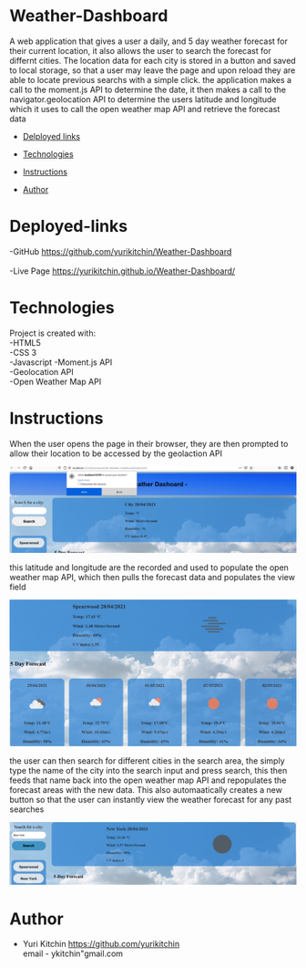 # Weather-Dashboard

A web application that gives a user a daily, and 5 day weather forecast for their current location, it also allows the user to search the forecast for differnt cities. The location data for each city is stored in a button and saved to local storage, so that a user may leave the page and upon reload they are able to locate previous searchs with a simple click. the application makes a call to the moment.js API to determine the date, it then makes a call to the navigator.geolocation API to determine the users latitude and longitude which it uses to call the open weather map API and retrieve the forecast data


* [Delployed links](#Deployed-links)

* [Technologies](#Technologies)

* [Instructions](#Instructions)

* [Author](#Author)

# Deployed-links
-GitHub
https://github.com/yurikitchin/Weather-Dashboard<br><br>
-Live Page
https://yurikitchin.github.io/Weather-Dashboard/<br>

# Technologies
Project is created with:<br>
-HTML5<br>
-CSS 3<br>
-Javascript
-Moment.js API<br>
-Geolocation API<br>
-Open Weather Map API<br>


# Instructions
When the user opens the page in their browser, they are then prompted to allow their location to be accessed by the geolaction API

![](readme/2021-04-28-08-37-04.png)

this latitude and longitude are the recorded and used to populate the open weather map API, which then pulls the forecast data and populates the view field

![](readme/2021-04-28-08-39-44.png)

the user can then search for different cities in the search area, the simply type the name of the city into the search input and press search, this then feeds that name back into the open weather map API and repopulates the forecast areas with the new data. This also automaatically creates a new button so that the user can instantly view the weather forecast for any past searches

![](readme/2021-04-28-08-43-04.png)



# Author
* Yuri Kitchin https://github.com/yurikitchin <br>
email - ykitchin"gmail.com





